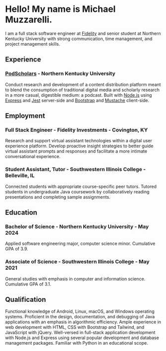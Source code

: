 # Hello! My name is Michael Muzzarelli.

I am a full stack software engineer at [Fidelity](https://www.fidelity.com/) and senior student at Northern Kentucky
University with strong communication, time management, and project management skills.

## Experience

### [PodScholars](https://podscholars.com/) - Northern Kentucky University

Conduct research and development of a content distribution platform meant to blend the consumption of traditional
digital media and scholarly research in a more casual, digestible medium: a podcast. Built with [Node.js](https://nodejs.dev/)
using [Express](https://expressjs.com/) and [Jest](https://jestjs.io/) server-side and [Bootstrap](https://getbootstrap.com/)
and [Mustache](https://github.com/janl/mustache.js/) client-side.

## Employment

### Full Stack Engineer - Fidelity Investments - Covington, KY

Research and support virtual assistant technologies within a digital user experience platform. Develop proactive insight
strategies to better guide virtual assistant prompts and responses and facilitate a more intimate conversational 
experience.

### Student Assistant, Tutor - Southwestern Illinois College - Belleville, IL

Connected students with appropriate course-specific peer tutors. Tutored students in undergraduate Java coursework by 
collaboratively reading presentations and completing sample assignments.

## Education

### Bachelor of Science - Northern Kentucky University - May 2024

Applied software engineering major, computer science minor. Cumulative GPA of 3.9.

### Associate of Science - Southwestern Illinois College - May 2021

General studies with emphasis in computer and information science. Cumulative GPA of 3.1.

## Qualification

Functional knowledge of Android, Linux, macOS, and Windows operating systems. Proficient in the design, documentation, 
and debugging of Java applications with an emphasis in algorithmic efficiency. Ample experience in web development with 
HTML, CSS with Bootstrap and Tailwind, and JavaScript with jQuery. Well-versed in full-stack application development 
with Node.js and Express using several popular development and database management packages. Familiar with Python in an 
educational scope.